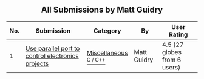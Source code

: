 ﻿<div align="center">

## All Submissions by Matt Guidry

</div>

No.  | Submission | Category | By   | User Rating
---- | ---------- | -------- | ---- | -----------
1 | [Use parallel port to control electronics projects<br />](https://github.com/Planet-Source-Code/matt-guidry-use-parallel-port-to-control-electronics-projects__3-6012) | [Miscellaneous<br /><sup>C / C++</sup>](../ByCategory/miscellaneous__3-1.md) | Matt Guidry | 4.5 (27 globes from 6 users)
